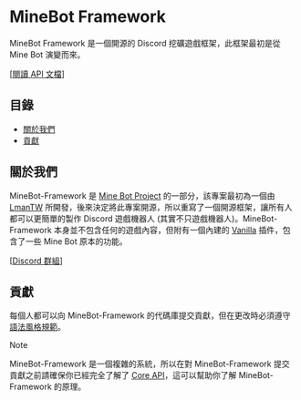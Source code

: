 # MineBot Framework
MineBot Framework 是一個開源的 Discord 挖礦遊戲框架，此框架最初是從 Mine Bot 演變而來。

[[閱讀 API 文檔](./API/Main.md)]

## 目錄
* [關於我們](#關於我們)
* [貢獻](#貢獻)

## 關於我們
MineBot-Framework 是 [Mine Bot Project](https://github.com/Mine-Bot-Project) 的一部分，該專案最初為一個由 [LmanTW](https://github.com/LmanTW) 所開發，後來決定將此專案開源，所以重寫了一個開源框架，讓所有人都可以更簡單的製作 Discord 遊戲機器人 (其實不只遊戲機器人)。MineBot-Framework 本身並不包含任何的遊戲內容，但附有一個內建的 [Vanilla](./API/Main.md) 插件，包含了一些 Mine Bot 原本的功能。

[[Discord 群組](https://discord.gg/J5JmHnhgsf)]

## 貢獻
每個人都可以向 MineBot-Framework 的代碼庫提交貢獻，但在更改時必須遵守 [語法風格規範](https://github.com/Mine-Bot-Project/MineBot-Framework/blob/main/Documents/Syntax.md)。

> [!NOTE]
> MineBot-Framework 是一個複雜的系統，所以在對 MineBot-Framework 提交貢獻之前請確保你已經完全了解了 [Core API](./API/Core.md)，這可以幫助你了解 MineBot-Framework 的原理。
